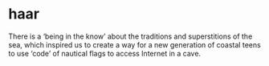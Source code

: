 # haar
There is a ‘being in the know’ about the traditions and superstitions of the sea, which inspired us to create a way for a new generation of coastal teens to use ‘code’ of nautical flags to access Internet in a cave.
